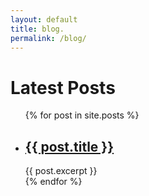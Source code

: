 ```yaml
---
layout: default
title: blog.
permalink: /blog/
---
```


<h1>Latest Posts</h1>

<ul class="no-bullets">
	{% for post in site.posts %}
	  <li>
	  	<h2><a href="{{ post.url }}">{{ post.title }}</a></h2>
	  	<div class="card">{{ post.excerpt }}</div>
	  </li>
	{% endfor %}
</ul>